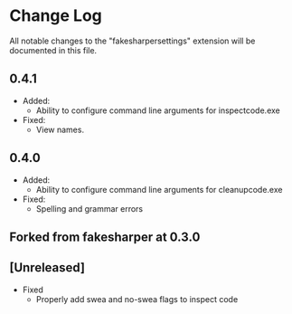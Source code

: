 # Change Log

All notable changes to the "fakesharpersettings" extension will be documented in this file.

## 0.4.1

- Added:
  - Ability to configure command line arguments for inspectcode.exe
- Fixed:
  - View names.

## 0.4.0

- Added:
  - Ability to configure command line arguments for cleanupcode.exe
- Fixed:
  - Spelling and grammar errors


## Forked from fakesharper at 0.3.0

## [Unreleased]

- Fixed
  - Properly add swea and no-swea flags to inspect code
